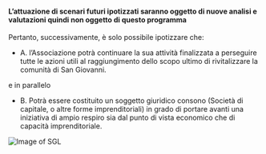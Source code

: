 #### L’attuazione di scenari futuri ipotizzati saranno oggetto di nuove analisi e valutazioni quindi non oggetto di questo programma

Pertanto, successivamente, è solo possibile ipotizzare che:

* A. l’Associazione potrà continuare la sua attività finalizzata a perseguire tutte le azioni utili al raggiungimento dello scopo ultimo di rivitalizzare la comunità di San Giovanni. 

e in parallelo

* B. Potrà essere costituito un soggetto giuridico consono (Società di capitale, o altre forme imprenditoriali) in grado di portare avanti una iniziativa di ampio respiro sia dal punto di vista economico che di capacità imprenditoriale.

![Image of SGL](/jpeg/rustico_casale_e_casa_di_corte-in-vendita-a-san_giovanni_lipioni2.jpg)
